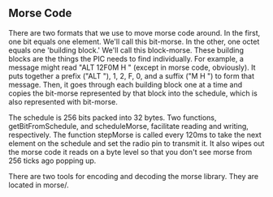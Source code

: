 Morse Code
----------

There are two formats that we use to move morse code around. In the first, one bit equals one element. We'll call this bit-morse. In the other, one octet equals one 'building block.' We'll call this block-morse. These building blocks are the things the PIC needs to find individually. For example, a message might read "ALT 12F0M H " (except in morse code, obviously). It puts together a prefix ("ALT "), 1, 2, F, 0, and a suffix ("M H ") to form that message. Then, it goes through each building block one at a time and copies the bit-morse represented by that block into the schedule, which is also represented with bit-morse.

The schedule is 256 bits packed into 32 bytes. Two functions, getBitFromSchedule, and scheduleMorse, facilitate reading and writing, respectively. The function stepMorse is called every 120ms to take the next element on the schedule and set the radio pin to transmit it. It also wipes out the morse code it reads on a byte level so that you don't see morse from 256 ticks ago popping up. 

There are two tools for encoding and decoding the morse library. They are located in morse/.